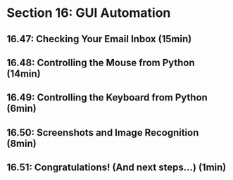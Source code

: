 # Section 16: GUI Automation
## 16.47: Checking Your Email Inbox (15min)
## 16.48: Controlling the Mouse from Python (14min)
## 16.49: Controlling the Keyboard from Python (6min)
## 16.50: Screenshots and Image Recognition (8min)
## 16.51: Congratulations! (And next steps...) (1min)